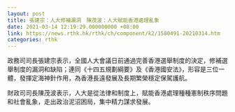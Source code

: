 ```yaml
---
layout: post
title: 張建宗：人大修補漏洞　陳茂波：人大賦能香港處理亂象
date: 2021-03-14 12:19:29.000000000 +08:00
link: https://news.rthk.hk/rthk/ch/component/k2/1580491-20210314.htm
categories: rthk
---
```


政務司司長張建宗表示，全國人大會議日前通過完善香港選舉制度的決定，修補選舉制度的漏洞和缺陷；連同《十四五規劃綱要》及《香港國安法》，形容是三位一體，發揮定海神針作用，為香港長遠發展及長期繁榮穩定保駕護航。

財政司司長陳茂波表示，人大是從法律和制度上，賦能香港處理種種憲制秩序問題和社會亂象，走出政治泥沼困局，集中精力謀求發展。
